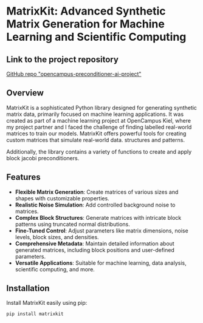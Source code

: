 # MatrixKit: Advanced Synthetic Matrix Generation for Machine Learning and Scientific Computing

## Link to the project repository

[GitHub repo "opencampus-preconditioner-ai-project"](https://github.com/24io/opencampus-preconditioner-ai-project)

## Overview
MatrixKit is a sophisticated Python library designed for generating synthetic matrix data,
primarily focused on machine learning applications. 
It was created as part of a machine learning project at OpenCampus Kiel, 
where my project partner and I faced the challenge of finding labelled real-world matrices to train our models. 
MatrixKit offers powerful tools for creating custom matrices that simulate real-world data.
structures and patterns.

Additionally, the library contains a variety of functions to create and apply block jacobi preconditioners. 

## Features

* **Flexible Matrix Generation**: Create matrices of various sizes and shapes with customizable properties.
* **Realistic Noise Simulation**: Add controlled background noise to matrices.
* **Complex Block Structures**: Generate matrices with intricate block patterns using truncated normal distributions.
* **Fine-Tuned Control**: Adjust parameters like matrix dimensions, noise levels, block sizes, and densities.
* **Comprehensive Metadata**: Maintain detailed information about generated matrices, including block positions and user-defined parameters.
* **Versatile Applications**: Suitable for machine learning, data analysis, scientific computing, and more.

## Installation
Install MatrixKit easily using pip:

```pip install matrixkit```

